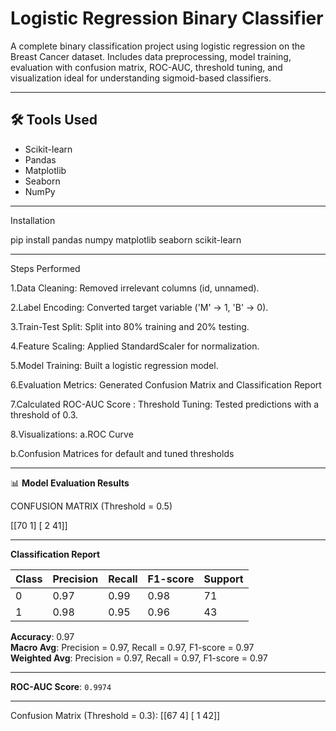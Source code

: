 # Logistic Regression Binary Classifier
A complete binary classification project using logistic regression on the Breast Cancer dataset. Includes data preprocessing, model training, evaluation with confusion matrix, ROC-AUC, threshold tuning, and visualization ideal for understanding sigmoid-based classifiers.

---

## 🛠️ Tools Used
- Scikit-learn  
- Pandas  
- Matplotlib  
- Seaborn  
- NumPy  


---
Installation

pip install pandas numpy matplotlib seaborn scikit-learn

----
Steps Performed

1.Data Cleaning: Removed irrelevant columns (id, unnamed).

2.Label Encoding: Converted target variable ('M' → 1, 'B' → 0).

3.Train-Test Split: Split into 80% training and 20% testing.

4.Feature Scaling: Applied StandardScaler for normalization.

5.Model Training: Built a logistic regression model.

6.Evaluation Metrics: Generated Confusion Matrix and Classification Report

7.Calculated ROC-AUC Score : Threshold Tuning: Tested predictions with a threshold of 0.3.

8.Visualizations: a.ROC Curve

b.Confusion Matrices for default and tuned thresholds

----
📊 **Model Evaluation Results**

CONFUSION MATRIX (Threshold = 0.5)

 [[70  1]
 [ 2 41]]

-------

 **Classification Report**

| Class | Precision | Recall | F1-score | Support |
|-------|-----------|--------|----------|---------|
|   0   |   0.97    |  0.99  |   0.98   |   71    |
|   1   |   0.98    |  0.95  |   0.96   |   43    |

**Accuracy**: 0.97  
**Macro Avg**: Precision = 0.97, Recall = 0.97, F1-score = 0.97  
**Weighted Avg**: Precision = 0.97, Recall = 0.97, F1-score = 0.97  

---

**ROC-AUC Score**: `0.9974`

---

Confusion Matrix (Threshold = 0.3):
 [[67  4]
 [ 1 42]]

